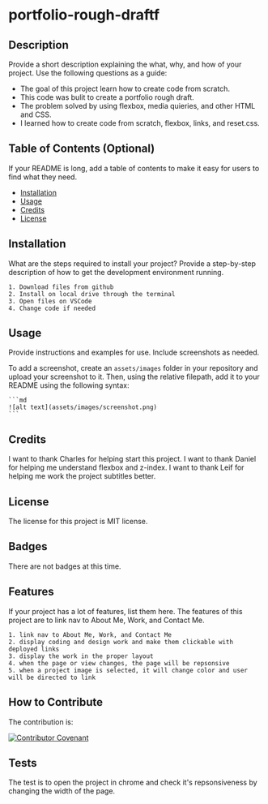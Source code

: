 # portfolio-rough-draftf

## Description

Provide a short description explaining the what, why, and how of your project. Use the following questions as a guide:

- The goal of this project learn how to create code from scratch.
- This code was bulit to create a portfolio rough draft.
- The problem solved by using flexbox, media quieries, and other HTML and CSS.
- I learned how to create code from scratch, flexbox, links, and reset.css.

## Table of Contents (Optional)

If your README is long, add a table of contents to make it easy for users to find what they need.

- [Installation](#installation)
- [Usage](#usage)
- [Credits](#credits)
- [License](#license)

## Installation

What are the steps required to install your project? Provide a step-by-step description of how to get the development environment running.

    1. Download files from github
    2. Install on local drive through the terminal
    3. Open files on VSCode
    4. Change code if needed

## Usage

Provide instructions and examples for use. Include screenshots as needed.

To add a screenshot, create an `assets/images` folder in your repository and upload your screenshot to it. Then, using the relative filepath, add it to your README using the following syntax:

    ```md
    ![alt text](assets/images/screenshot.png)
    ```

## Credits

I want to thank Charles for helping start this project. I want to thank Daniel for helping me understand flexbox and z-index. I want to thank Leif for helping me work the project subtitles better.

## License

The license for this project is MIT license.

## Badges

There are not badges at this time.

## Features

If your project has a lot of features, list them here.
The features of this project are to link nav to About Me, Work, and Contact Me. 

    1. link nav to About Me, Work, and Contact Me
    2. display coding and design work and make them clickable with deployed links
    3. display the work in the proper layout
    4. when the page or view changes, the page will be repsonsive
    5. when a project image is selected, it will change color and user will be directed to link

## How to Contribute

The contribution is:

[![Contributor Covenant](https://img.shields.io/badge/Contributor%20Covenant-2.1-4baaaa.svg)](code_of_conduct.md)

## Tests

The test is to open the project in chrome and check it's repsonsiveness by changing the width of the page.